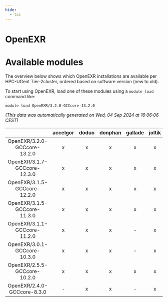 ```yaml
---
hide:
  - toc
---
```


OpenEXR
=======

# Available modules


The overview below shows which OpenEXR installations are available per HPC-UGent Tier-2cluster, ordered based on software version (new to old).

To start using OpenEXR, load one of these modules using a `module load` command like:

```shell
module load OpenEXR/3.2.0-GCCcore-13.2.0
```

*(This data was automatically generated on Wed, 04 Sep 2024 at 16:06:06 CEST)*  

| |accelgor|doduo|donphan|gallade|joltik|shinx|skitty|
| :---: | :---: | :---: | :---: | :---: | :---: | :---: | :---: |
|OpenEXR/3.2.0-GCCcore-13.2.0|x|x|x|x|x|x|x|
|OpenEXR/3.1.7-GCCcore-12.3.0|x|x|x|x|x|x|x|
|OpenEXR/3.1.5-GCCcore-12.2.0|x|x|x|x|x|-|x|
|OpenEXR/3.1.5-GCCcore-11.3.0|x|x|x|x|x|x|x|
|OpenEXR/3.1.1-GCCcore-11.2.0|x|x|x|-|x|-|x|
|OpenEXR/3.0.1-GCCcore-10.3.0|x|x|x|-|x|-|x|
|OpenEXR/2.5.5-GCCcore-10.2.0|x|x|x|x|x|-|x|
|OpenEXR/2.4.0-GCCcore-8.3.0|-|x|x|-|x|-|x|
